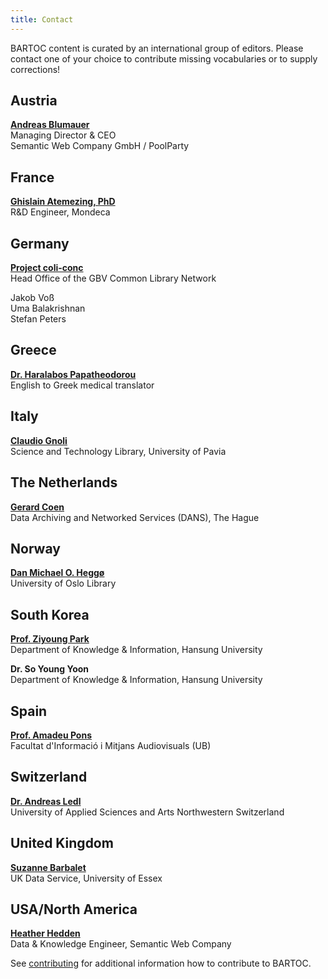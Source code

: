 ```yaml
---
title: Contact
---
```


BARTOC content is curated by an international group of editors. Please contact one of your choice to contribute missing vocabularies or to supply corrections!

<div class="row">
<div class="col">
<h2>Austria</h2>

**[Andreas Blumauer](https://www.poolparty.biz/semantic-web-company-gmbh/)**\
Managing Director & CEO\
Semantic Web Company GmbH / PoolParty

</div>

<div class="col">
<h2>France</h2>

**[Ghislain Atemezing, PhD](http://linkedvocabs.org/perso/index.html)**\
R&D Engineer, Mondeca

</div>

<div class="col">
<h2>Germany</h2>

**[Project coli-conc](https://coli-conc.gbv.de/)**\
Head Office of the GBV Common Library Network

Jakob Voß [](https://twitter.com/Nichtich)\
Uma Balakrishnan\
Stefan Peters

</div>
</div>

<div class="row">
<div class="col">
<h2>Greece</h2>

**[Dr. Haralabos Papatheodorou](http://www.linkedin.com/in/haralabospapatheodorou)**\
English to Greek medical translator

</div>

<div class="col">
<h2>Italy</h2>

**[Claudio Gnoli](http://www-dimat.unipv.it/gnoli/)** [](https://twitter.com/scritur)\
Science and Technology Library, University of Pavia

</div>

<div class="col">
<h2>The Netherlands</h2>

**[Gerard Coen](https://dans.knaw.nl/en/about/organisation-and-policy/staff/coen)**\
Data Archiving and Networked Services (DANS), The Hague

</div>
</div>


<div class="row">
<div class="col">

<h2>Norway</h2>

**[Dan Michael O. Heggø](http://www.ub.uio.no/english/about/people/ureal/urealundervisning/dmheggo/)**\
University of Oslo Library

</div>

<div class="col">
<h2>South Korea</h2>

**[Prof. Ziyoung Park](http://www.hansung.ac.kr/web/kis/508593)** [](https://twitter.com/ParkZiyoung)\
Department of Knowledge & Information, Hansung University

**Dr. So Young Yoon** [](https://twitter.com/SoyoungCorba99)\
Department of Knowledge & Information, Hansung University

</div>

<div class="col">
<h2>Spain</h2>

**[Prof. Amadeu Pons](https://fbd.ub.edu/directori/ficha10)**\
Facultat d'Informació i Mitjans Audiovisuals (UB)

</div>
</div>

<div class="row">
<div class="col">
<h2>Switzerland</h2>

**[Dr. Andreas Ledl](https://www.fhnw.ch/de/personen/andreas-ledl)**\
University of Applied Sciences and Arts Northwestern Switzerland

</div>

<div class="col">
<h2>United Kingdom</h2>

**[Suzanne Barbalet](http://www.data-archive.ac.uk/about/staff?sid=sbarba)**\
UK Data Service, University of Essex

</div>

<div class="col">
<h2>USA/North America</h2>

**[Heather Hedden](http://www.hedden-information.com/about/)**\
Data & Knowledge Engineer, Semantic Web Company

</div>
</div>

See [contributing](/contributing) for additional information how to contribute to BARTOC.
